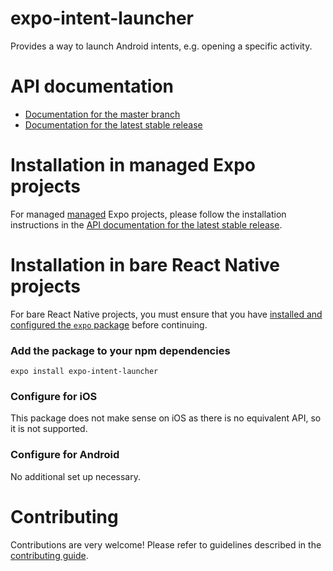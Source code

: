 # expo-intent-launcher

Provides a way to launch Android intents, e.g. opening a specific activity.

# API documentation

- [Documentation for the master branch](https://github.com/expo/expo/blob/master/docs/pages/versions/unversioned/sdk/intent-launcher.md)
- [Documentation for the latest stable release](https://docs.expo.io/versions/latest/sdk/intent-launcher/)

# Installation in managed Expo projects

For managed [managed](https://docs.expo.io/versions/latest/introduction/managed-vs-bare/) Expo projects, please follow the installation instructions in the [API documentation for the latest stable release](https://docs.expo.io/versions/latest/sdk/intent-launcher/).

# Installation in bare React Native projects

For bare React Native projects, you must ensure that you have [installed and configured the `expo` package](https://docs.expo.dev/bare/installing-expo-modules/) before continuing.

### Add the package to your npm dependencies

```
expo install expo-intent-launcher
```

### Configure for iOS

This package does not make sense on iOS as there is no equivalent API, so it is not supported.

### Configure for Android

No additional set up necessary.

# Contributing

Contributions are very welcome! Please refer to guidelines described in the [contributing guide](https://github.com/expo/expo#contributing).
